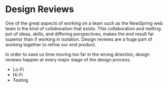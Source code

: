# Design Reviews

One of the great aspects of working on a team such as the NewSpring web team is the kind of collaboration that exists. This collaboration and melting pot of ideas, skills, and differing perspectives, makes the end result far superior than if working in isolation. Design reviews are a huge part of working together to refine our end product.

In order to save us time moving too far in the wrong direction,  design reviews happen at every major stage of the design process. 

- Lo-Fi
- Hi-Fi
- Testing



 
